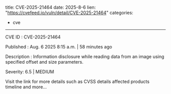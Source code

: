  
title: CVE-2025-21464
date: 2025-8-6
lien: "https://cvefeed.io/vuln/detail/CVE-2025-21464"
categories:
  - cve
---

CVE ID : CVE-2025-21464

Published :  Aug. 6
2025
8:15 a.m. | 58 minutes ago

Description : Information disclosure while reading data from an image using specified offset and size parameters.

Severity: 6.5 | MEDIUM

Visit the link for more details
such as CVSS details
affected products
timeline
and more...
